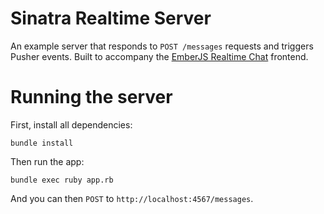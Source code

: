 # Sinatra Realtime Server

An example server that responds to `POST /messages` requests and triggers Pusher events. Built to accompany the [EmberJS Realtime Chat](https://github.com/pusher-community/emberjs-realtime-chat) frontend.

# Running the server

First, install all dependencies:

```
bundle install
```

Then run the app:

```
bundle exec ruby app.rb
```

And you can then `POST` to `http://localhost:4567/messages`.
